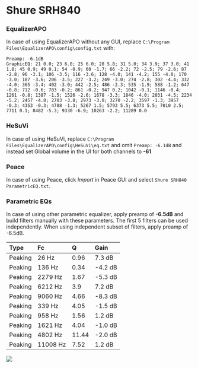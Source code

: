 # Shure SRH840

### EqualizerAPO
In case of using EqualizerAPO without any GUI, replace `C:\Program Files\EqualizerAPO\config\config.txt`
with:
```
Preamp: -6.1dB
GraphicEQ: 21 0.0; 23 6.0; 25 6.0; 28 5.8; 31 5.0; 34 3.9; 37 3.0; 41 1.8; 45 0.9; 49 0.1; 54 -0.9; 60 -1.7; 66 -2.2; 72 -2.5; 79 -2.6; 87 -2.8; 96 -3.1; 106 -3.5; 116 -3.6; 128 -4.0; 141 -4.2; 155 -4.0; 170 -3.0; 187 -3.6; 206 -3.5; 227 -3.2; 249 -3.0; 274 -2.8; 302 -4.4; 332 -4.0; 365 -3.4; 402 -3.0; 442 -2.5; 486 -2.3; 535 -1.9; 588 -1.2; 647 -0.8; 712 -0.6; 783 -0.2; 861 -0.2; 947 0.2; 1042 -0.1; 1146 -0.4; 1261 -0.8; 1387 -1.5; 1526 -2.6; 1678 -3.3; 1846 -4.0; 2031 -4.5; 2234 -5.2; 2457 -4.8; 2703 -3.8; 2973 -3.0; 3270 -2.2; 3597 -1.3; 3957 -0.3; 4353 -0.3; 4788 -1.3; 5267 1.5; 5793 5.5; 6373 5.5; 7010 2.5; 7711 0.1; 8482 -5.3; 9330 -6.9; 10263 -2.2; 11289 0.0
```

### HeSuVi
In case of using HeSuVi, replace `C:\Program Files\EqualizerAPO\config\HeSuVi\eq.txt` and omit `Preamp:
-6.1dB` and instead set Global volume in the UI for both channels to **-61**

### Peace
In case of using Peace, click *Import* in Peace GUI and select `Shure SRH840 ParametricEQ.txt`.

### Parametric EQs
In case of using other parametric equalizer, apply preamp of **-6.5dB** and build filters manually
with these parameters. The first 5 filters can be used independently.
When using independent subset of filters, apply preamp of -6.5dB.

| Type    | Fc       |     Q | Gain    |
|:--------|:---------|:------|:--------|
| Peaking | 26 Hz    |  0.96 | 7.3 dB  |
| Peaking | 136 Hz   |  0.34 | -4.2 dB |
| Peaking | 2279 Hz  |  1.67 | -5.3 dB |
| Peaking | 6212 Hz  |  3.9  | 7.2 dB  |
| Peaking | 9060 Hz  |  4.66 | -8.3 dB |
| Peaking | 339 Hz   |  4.05 | -1.5 dB |
| Peaking | 958 Hz   |  1.56 | 1.2 dB  |
| Peaking | 1621 Hz  |  4.04 | -1.0 dB |
| Peaking | 4802 Hz  | 11.44 | -2.0 dB |
| Peaking | 11008 Hz |  7.52 | 1.2 dB  |

![](https://raw.githubusercontent.com/jaakkopasanen/AutoEq/master/results/innerfidelity/sbaf-serious/Shure%20SRH840/Shure%20SRH840.png)